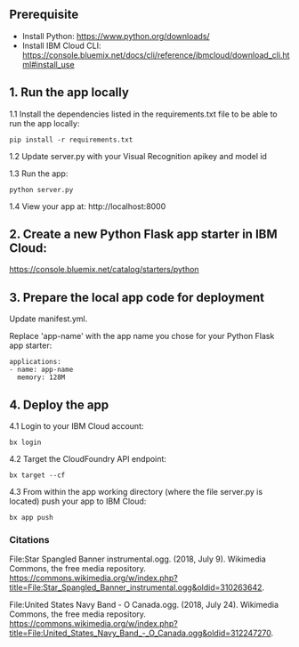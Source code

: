 ## Prerequisite

- Install Python: https://www.python.org/downloads/
- Install IBM Cloud CLI: https://console.bluemix.net/docs/cli/reference/ibmcloud/download_cli.html#install_use


## 1. Run the app locally

1.1 Install the dependencies listed in the requirements.txt file to be able to run the app locally:
```
pip install -r requirements.txt
```

1.2 Update server.py with your Visual Recognition apikey and model id

1.3 Run the app:
```
python server.py
```

1.4 View your app at: http://localhost:8000



## 2. Create a new Python Flask app starter in IBM Cloud:

https://console.bluemix.net/catalog/starters/python



## 3. Prepare the local app code for deployment

Update manifest.yml.

Replace 'app-name' with the app name you chose for your Python Flask app starter:
```
applications:
- name: app-name
  memory: 128M
```



## 4. Deploy the app

4.1 Login to your IBM Cloud account:
```
bx login
```

4.2 Target the CloudFoundry API endpoint:
```
bx target --cf
```

4.3 From within the app working directory (where the file server.py is located) push your app to IBM Cloud:
```
bx app push
```


### Citations
File:Star Spangled Banner instrumental.ogg. (2018, July 9). Wikimedia Commons, the free media repository.  https://commons.wikimedia.org/w/index.php?title=File:Star_Spangled_Banner_instrumental.ogg&oldid=310263642.

File:United States Navy Band - O Canada.ogg. (2018, July 24). Wikimedia Commons, the free media repository. https://commons.wikimedia.org/w/index.php?title=File:United_States_Navy_Band_-_O_Canada.ogg&oldid=312247270. 
